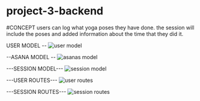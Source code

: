 # project-3-backend

#CONCEPT
	users can log what yoga poses they have done. the session will include the poses and added information about the time that they did it.


USER MODEL --
![user model](https://i.imgur.com/TZMdR6D.png)

--ASANA MODEL --
![asanas model](https://i.imgur.com/4b5jahI.png)

---SESSION MODEL---
![session model](https://i.imgur.com/UGAxNax.png)

---USER ROUTES---
![user routes](https://i.imgur.com/FgtsSj8.png)

---SESSION ROUTES---
![session routes](https://i.imgur.com/e5pimkv.png)